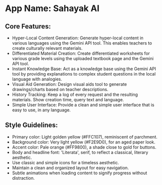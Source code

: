 # **App Name**: Sahayak AI

## Core Features:

- Hyper-Local Content Generation: Generate hyper-local content in various languages using the Gemini API tool. This enables teachers to create culturally relevant materials.
- Differentiated Material Creation: Create differentiated worksheets for various grade levels using the uploaded textbook page and the Gemini API tool.
- Instant Knowledge Base: Act as a knowledge base using the Gemini API tool by providing explanations to complex student questions in the local language with analogies.
- Visual Aid Generation: Design visual aids tool to generate drawings/charts based on teacher descriptions.
- History Tracking: Keep a log of every request and the resulting materials. Show creation time, query text and language.
- Simple User Interface: Provide a clean and simple user interface that is easy to use, in any language.

## Style Guidelines:

- Primary color: Light golden yellow (#FFC107), reminiscent of parchment.
- Background color: Very light yellow (#F2E9D0), for an aged paper look.
- Accent color: Pale orange (#FF9800), a shade close to gold for buttons.
- Body and headline font: 'Literata', serif, to reflect a classical, literary aesthetic.
- Use classic and simple icons for a timeless aesthetic.
- Maintain a clean and organized layout for easy navigation.
- Subtle animations when loading content to signify progress without distraction.